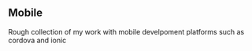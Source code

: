 ## Mobile

   Rough collection of my work with mobile develpoment platforms such as cordova and ionic
